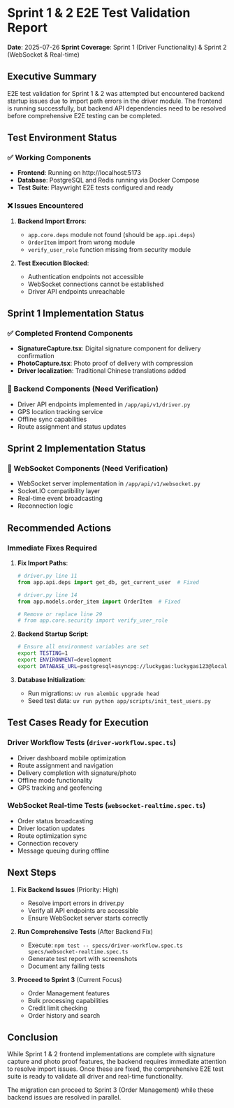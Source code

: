 # Sprint 1 & 2 E2E Test Validation Report

**Date**: 2025-07-26
**Sprint Coverage**: Sprint 1 (Driver Functionality) & Sprint 2 (WebSocket & Real-time)

## Executive Summary

E2E test validation for Sprint 1 & 2 was attempted but encountered backend startup issues due to import path errors in the driver module. The frontend is running successfully, but backend API dependencies need to be resolved before comprehensive E2E testing can be completed.

## Test Environment Status

### ✅ Working Components
- **Frontend**: Running on http://localhost:5173
- **Database**: PostgreSQL and Redis running via Docker Compose
- **Test Suite**: Playwright E2E tests configured and ready

### ❌ Issues Encountered
1. **Backend Import Errors**:
   - `app.core.deps` module not found (should be `app.api.deps`)
   - `OrderItem` import from wrong module
   - `verify_user_role` function missing from security module
   
2. **Test Execution Blocked**:
   - Authentication endpoints not accessible
   - WebSocket connections cannot be established
   - Driver API endpoints unreachable

## Sprint 1 Implementation Status

### ✅ Completed Frontend Components
- **SignatureCapture.tsx**: Digital signature component for delivery confirmation
- **PhotoCapture.tsx**: Photo proof of delivery with compression
- **Driver localization**: Traditional Chinese translations added

### 🔧 Backend Components (Need Verification)
- Driver API endpoints implemented in `/app/api/v1/driver.py`
- GPS location tracking service
- Offline sync capabilities
- Route assignment and status updates

## Sprint 2 Implementation Status

### 🔧 WebSocket Components (Need Verification)
- WebSocket server implementation in `/app/api/v1/websocket.py`
- Socket.IO compatibility layer
- Real-time event broadcasting
- Reconnection logic

## Recommended Actions

### Immediate Fixes Required
1. **Fix Import Paths**:
   ```python
   # driver.py line 11
   from app.api.deps import get_db, get_current_user  # Fixed
   
   # driver.py line 14
   from app.models.order_item import OrderItem  # Fixed
   
   # Remove or replace line 29
   # from app.core.security import verify_user_role
   ```

2. **Backend Startup Script**:
   ```bash
   # Ensure all environment variables are set
   export TESTING=1
   export ENVIRONMENT=development
   export DATABASE_URL=postgresql+asyncpg://luckygas:luckygas123@localhost:5432/luckygas_test
   ```

3. **Database Initialization**:
   - Run migrations: `uv run alembic upgrade head`
   - Seed test data: `uv run python app/scripts/init_test_users.py`

## Test Cases Ready for Execution

### Driver Workflow Tests (`driver-workflow.spec.ts`)
- Driver dashboard mobile optimization
- Route assignment and navigation
- Delivery completion with signature/photo
- Offline mode functionality
- GPS tracking and geofencing

### WebSocket Real-time Tests (`websocket-realtime.spec.ts`)
- Order status broadcasting
- Driver location updates
- Route optimization sync
- Connection recovery
- Message queuing during offline

## Next Steps

1. **Fix Backend Issues** (Priority: High)
   - Resolve import errors in driver.py
   - Verify all API endpoints are accessible
   - Ensure WebSocket server starts correctly

2. **Run Comprehensive Tests** (After Backend Fix)
   - Execute: `npm test -- specs/driver-workflow.spec.ts specs/websocket-realtime.spec.ts`
   - Generate test report with screenshots
   - Document any failing tests

3. **Proceed to Sprint 3** (Current Focus)
   - Order Management features
   - Bulk processing capabilities
   - Credit limit checking
   - Order history and search

## Conclusion

While Sprint 1 & 2 frontend implementations are complete with signature capture and photo proof features, the backend requires immediate attention to resolve import issues. Once these are fixed, the comprehensive E2E test suite is ready to validate all driver and real-time functionality.

The migration can proceed to Sprint 3 (Order Management) while these backend issues are resolved in parallel.